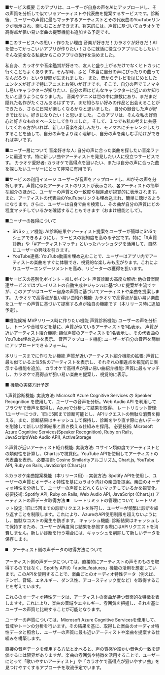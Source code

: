■サービス概要
このアプリは、ユーザーが自身の声をAIにアップロードし、その声質を分析して似ているアーティストや代表曲を提案するサービスです。診断後、ユーザーの声質に最もマッチするアーティストとその代表曲のYouTubeリンクが表示され、楽しむことができます。将来的には、声質に基づいてカラオケで高得点が狙い易い楽曲の提案機能も追加する予定です。

■このサービスへの思い・作りたい理由
音楽が好きだ！カラオケが好きだ！AIを使ってかっこいいアプリが作りたい！さらに就活に役立つアプリにもしたい！そんな完全なる私欲からこのアプリの製作を決めました。

私自身、カラオケや音楽鑑賞が好きで、友人と盛り上がるだけでなくヒトカラに行くこともよくあります。そんな時、ふと「本当に自分の声にぴったりの曲ってなんだろう」という疑問が生まれました。
また、昔からテレビをはじめとしたエンタメが好きで特にアニメとお笑いが好きです。そこで、自分の声でモノマネし易いキャラクターが知りたい、自分の声はどんなキャラクターに近いのか知りたいと思うようになりました。
音楽やアニメは世の中に無数にあり、まだまだ隠れた名作がたくさんあるはずです。まだ知らない好みの作品と出会えることができたら、さらに日常が楽しくなるかなと思いました。
自分の録音した声が好きではない。好きになりたい！と思いました。
このアプリは、そんな私の好奇心と好きなものをベースにして作りました。
そして、１つでも私の考えに共感してくれる方がいれば、新しい音楽を楽しんだり、モノマネにチャレンジしたりすることを通して、自分の声をより深く理解し、自分の声を楽しむ手助けができれば幸いです。

■ユーザー層について
音楽好きな人: 自分の声に合った楽曲を探したい音楽ファンに最適です。特に新しい曲やアーティストを発見したい人に役立つサービスです。
カラオケ愛好者: カラオケで高得点を狙いたい、または自分の声に合った曲を探したいユーザーにとって非常に有用です。

■サービスの利用イメージ
ユーザーが音声をアップロードし、AIがその声を分析します。声質に似たアーティストのリストが表示され、各アーティストの簡単な紹介のほかに、ユーザーの声質との一致度や相違点が視覚的に表示されます。また、アーティストの代表曲のYouTubeリンクも埋め込まれ、簡単に聴けるようになります。さらに、ユーザーは自身で曲を検索し、その曲が自分の声質にどの程度マッチしているかを確認することもできます（おまけ機能として）。

■ユーザーの獲得について
* SNSシェア機能: AI診断結果やアーティスト提案をユーザーが簡単にSNSでシェアできるようにし、サービスの認知度を高める予定です。特に「#声質診断」や「#アーティストマッチ」といったハッシュタグを活用して、自然にユーザーの興味を引きます。
* YouTube連携: YouTube動画を埋め込むことで、ユーザーはアプリ内でアーティストの楽曲をすぐに体験でき、視覚的な楽しみも広がります。これによりユーザーエンゲージメントを高め、リピーターの獲得を狙います。

■サービスの差別化ポイント・推しポイント
声質診断の高度な解析: 他の音楽関連サービスではプレイリストの自動生成やジャンルに基づいた提案が主流ですが、このアプリはユーザー自身の声質に基づいてアーティストや楽曲を提案します。
カラオケで高得点が狙い易い曲紹介機能: カラオケで高得点が狙い易い楽曲をユーザーの声質に基づいて提案する点が独自の機能です（本リリース時に追加予定）。

■機能候補
MVPリリース時に作りたい機能
声質診断機能: ユーザーの声を分析し、トーンや音域などを基に、声質が似ているアーティストを1名表示。
声質が近いアーティスト紹介機能: 類似声質のアーティストを1名表示し、その代表曲のYouTube埋め込みを表示。
音声アップロード機能: ユーザーが自分の音声を簡単にアップロードできるフォーム。

本リリースまでに作りたい機能
声質が近いアーティスト紹介機能の拡張: 声質に最も似ている上位5名のアーティストを表示し、それぞれの相違点を視覚的に表示する機能を追加。
カラオケで高得点が狙い易い曲紹介機能: 声質に最もマッチし、カラオケで高得点が狙い易い楽曲を提案し、視覚的に表示。

■ 機能の実装方針予定

1.声質診断機能:
    実装方法: Microsoft Azure Cognitive Services の Speaker Recognition を使用して、ユーザーの音声を分析。Web Audio API を利用してブラウザで音声を取得し、Azureで分析して結果を取得。
    レートリミット管理: 1ユーザーにつき、1日に5回まで診断可能とし、APIリクエストの無駄な消費を抑える。また、診断結果はキャッシュして保持し、診断をやり直す際に古いデータを削除して新しい診断結果と置き換える仕組みを採用。
    必要技術: Microsoft Azure Cognitive Services(Speaker Recognition), Ruby on Rails, JavaScript(Web Audio API), ActiveStorage


2.声質が近いアーティスト紹介機能:
    実装方法: コサイン類似度でアーティストとの類似性を計算し、Chart.jsで視覚化。YouTube APIを使用してアーティストの代表曲を表示。
    必要技術: Cosine Similarityアルゴリズム, Chart.js, YouTube API, Ruby on Rails, JavaScript (Chart.js)

3.カラオケ楽曲提案機能（本リリース用）:
    実装方法: Spotify APIを使用し、ユーザーの声質とオーディオ特性を基にカラオケ向けの楽曲を提案。楽曲のオーディオ特性を分析して、ユーザーの声質とどれくらいマッチしているかを視覚化。
    必要技術: Spotify API, Ruby on Rails, Web Audio API, JavaScript (Chart.js)
アーティストの声データ取得方法
◼️　レートリミットの管理について
レートリミット設定: 1日に5回までの診断リクエストを許可し、ユーザーが頻繁に診断を繰り返すことを制限します。これにより、AzureのAPI使用制限を超えないようにし、無駄なコストの発生を防ぎます。
キャッシュ機能: 診断結果はキャッシュして保持するため、ユーザーが再度同じ結果を参照する際にはAPIリクエストを消費しません。新しい診断を行う場合には、キャッシュを削除して新しいデータを保存します。

◼️　アーティスト側の声データの取得方法について

アーティスト側の声データについては、直接的にアーティストの声そのものを取得するのではなく、Spotify APIの「audio_features」機能の活用を想定しています。このAPIを使用することで、楽曲ごとのオーディオ特性データ（例えば、テンポ、音域、エネルギー、ダンス性、アコースティック度など）を取得することを考えています。

これらのオーディオ特性データは、アーティストの楽曲が持つ音楽的な特徴を表しますす。これにより、楽曲の音域やエネルギー、雰囲気を把握し、それを基にユーザーの声質と比較することが可能となります。

ユーザーの声質については、Microsoft Azure Cognitive Servicesを使用して、音域やトーンの分析を行います。その結果を基に、取得した楽曲のオーディオ特性データと照合し、ユーザーの声質に最も近いアーティストや楽曲を提案する仕組みを構築します。

直接の音声データを使用する方法と比べると、声の質感や細かい音色の一致を評価するには限界がありますが、楽曲の雰囲気や特徴を活用することで、ユーザーにとって「歌いやすいアーティスト」や「カラオケで高得点が狙いやすい曲」を見つけやすくするアプローチを取流予定でいます。

